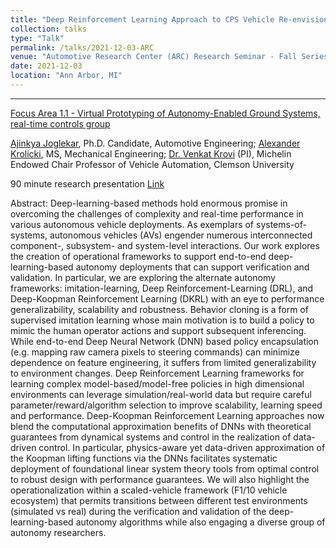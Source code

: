```yaml
---
title: "Deep Reinforcement Learning Approach to CPS Vehicle Re-envisioning"
collection: talks
type: "Talk"
permalink: /talks/2021-12-03-ARC
venue: "Automotive Research Center (ARC) Research Seminar - Fall Series"
date: 2021-12-03
location: "Ann Arbor, MI"
---
```


------

[Focus Area 1.1 - Virtual Prototyping of Autonomy-Enabled Ground Systems, real-time controls group](https://arc.engin.umich.edu/research/projects/deep-reinforcement-learning-approach-to-cps-vehicle-reenvisioning/)

[Ajinkya Joglekar](https://www.linkedin.com/in/ajinkyajoglekar), Ph.D. Candidate, Automotive Engineering; [Alexander Krolicki](https://www.linkedin.com/in/agkrolicki/), MS, Mechanical Engineering; [Dr. Venkat Krovi](https://www.clemson.edu/cecas/departments/automotive-engineering/people/Venkat%20Krovi.html) (PI), Michelin Endowed Chair Professor of Vehicle Automation, Clemson University

90 minute research presentation [Link](https://arc.engin.umich.edu/events/research-seminars/2021-arc-research-seminar-fall-series/)

Abstract:
Deep-learning-based methods hold enormous promise in overcoming the challenges of complexity and real-time performance in various autonomous vehicle deployments. As exemplars of systems-of-systems, autonomous vehicles (AVs) engender numerous interconnected component-, subsystem- and system-level interactions. Our work explores the creation of operational frameworks to support end-to-end deep-learning-based autonomy deployments that can support verification and validation.
In particular, we are exploring the alternate autonomy frameworks: imitation-learning, Deep Reinforcement-Learning (DRL), and Deep-Koopman Reinforcement Learning (DKRL) with an eye to performance generalizability, scalability and robustness. Behavior cloning is a form of supervised imitation learning whose main motivation is to build a policy to mimic the human operator actions and support subsequent inferencing. While end-to-end Deep Neural Network (DNN) based policy encapsulation (e.g. mapping raw camera pixels to steering commands) can minimize dependence on feature engineering, it suffers from limited generalizability to environment changes. Deep Reinforcement Learning frameworks for learning complex model-based/model-free policies in high dimensional environments can leverage simulation/real-world data but require careful parameter/reward/algorithm selection to improve scalability, learning speed and performance. Deep-Koopman Reinforcement Learning approaches now blend the computational approximation benefits of DNNs with theoretical guarantees from dynamical systems and control in the realization of data-driven control. In particular, physics-aware yet data-driven approximation of the Koopman lifting functions via the DNNs facilitates systematic deployment of foundational linear system theory tools from optimal control to robust design with performance guarantees.
We will also highlight the operationalization within a scaled-vehicle framework (F1/10 vehicle ecosystem) that permits transitions between different test environments (simulated vs real) during the verification and validation of the deep-learning-based autonomy algorithms while also engaging a diverse group of autonomy researchers.

